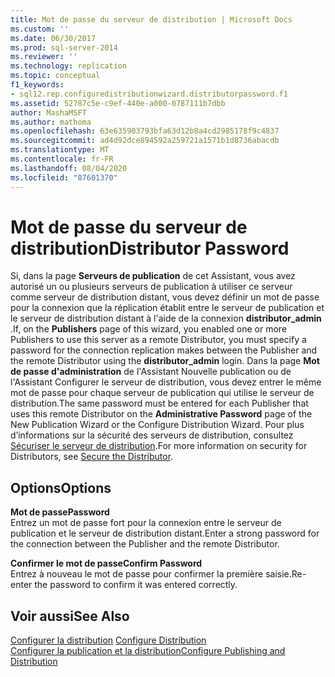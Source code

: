 ```yaml
---
title: Mot de passe du serveur de distribution | Microsoft Docs
ms.custom: ''
ms.date: 06/30/2017
ms.prod: sql-server-2014
ms.reviewer: ''
ms.technology: replication
ms.topic: conceptual
f1_keywords:
- sql12.rep.configuredistributionwizard.distributorpassword.f1
ms.assetid: 52787c5e-c9ef-440e-a000-0787111b7dbb
author: MashaMSFT
ms.author: mathoma
ms.openlocfilehash: 63e635903793bfa63d12b8a4cd2985178f9c4837
ms.sourcegitcommit: ad4d92dce894592a259721a1571b1d8736abacdb
ms.translationtype: MT
ms.contentlocale: fr-FR
ms.lasthandoff: 08/04/2020
ms.locfileid: "87601370"
---
```

# <a name="distributor-password"></a><span data-ttu-id="d82d1-102">Mot de passe du serveur de distribution</span><span class="sxs-lookup"><span data-stu-id="d82d1-102">Distributor Password</span></span>
  <span data-ttu-id="d82d1-103">Si, dans la page **Serveurs de publication** de cet Assistant, vous avez autorisé un ou plusieurs serveurs de publication à utiliser ce serveur comme serveur de distribution distant, vous devez définir un mot de passe pour la connexion que la réplication établit entre le serveur de publication et le serveur de distribution distant à l'aide de la connexion **distributor_admin** .</span><span class="sxs-lookup"><span data-stu-id="d82d1-103">If, on the **Publishers** page of this wizard, you enabled one or more Publishers to use this server as a remote Distributor, you must specify a password for the connection replication makes between the Publisher and the remote Distributor using the **distributor_admin** login.</span></span> <span data-ttu-id="d82d1-104">Dans la page **Mot de passe d'administration** de l'Assistant Nouvelle publication ou de l'Assistant Configurer le serveur de distribution, vous devez entrer le même mot de passe pour chaque serveur de publication qui utilise le serveur de distribution.</span><span class="sxs-lookup"><span data-stu-id="d82d1-104">The same password must be entered for each Publisher that uses this remote Distributor on the **Administrative Password** page of the New Publication Wizard or the Configure Distribution Wizard.</span></span> <span data-ttu-id="d82d1-105">Pour plus d’informations sur la sécurité des serveurs de distribution, consultez [Sécuriser le serveur de distribution](security/secure-the-distributor.md).</span><span class="sxs-lookup"><span data-stu-id="d82d1-105">For more information on security for Distributors, see [Secure the Distributor](security/secure-the-distributor.md).</span></span>  
  
## <a name="options"></a><span data-ttu-id="d82d1-106">Options</span><span class="sxs-lookup"><span data-stu-id="d82d1-106">Options</span></span>  
 <span data-ttu-id="d82d1-107">**Mot de passe**</span><span class="sxs-lookup"><span data-stu-id="d82d1-107">**Password**</span></span>  
 <span data-ttu-id="d82d1-108">Entrez un mot de passe fort pour la connexion entre le serveur de publication et le serveur de distribution distant.</span><span class="sxs-lookup"><span data-stu-id="d82d1-108">Enter a strong password for the connection between the Publisher and the remote Distributor.</span></span>  
  
 <span data-ttu-id="d82d1-109">**Confirmer le mot de passe**</span><span class="sxs-lookup"><span data-stu-id="d82d1-109">**Confirm Password**</span></span>  
 <span data-ttu-id="d82d1-110">Entrez à nouveau le mot de passe pour confirmer la première saisie.</span><span class="sxs-lookup"><span data-stu-id="d82d1-110">Re-enter the password to confirm it was entered correctly.</span></span>  
  
## <a name="see-also"></a><span data-ttu-id="d82d1-111">Voir aussi</span><span class="sxs-lookup"><span data-stu-id="d82d1-111">See Also</span></span>  
 <span data-ttu-id="d82d1-112">[Configurer la distribution](configure-distribution.md) </span><span class="sxs-lookup"><span data-stu-id="d82d1-112">[Configure Distribution](configure-distribution.md) </span></span>  
 [<span data-ttu-id="d82d1-113">Configurer la publication et la distribution</span><span class="sxs-lookup"><span data-stu-id="d82d1-113">Configure Publishing and Distribution</span></span>](configure-publishing-and-distribution.md)  
  
  
